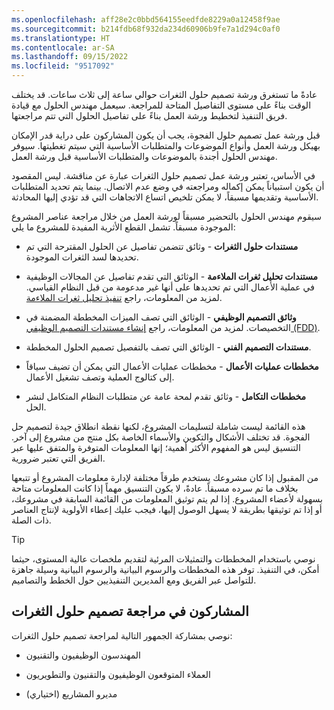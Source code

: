 ```yaml
---
ms.openlocfilehash: aff28e2c0bbd564155eedfde8229a0a12458f9ae
ms.sourcegitcommit: b214fdb68f932da234d60906b9fe7a1d294c0af0
ms.translationtype: HT
ms.contentlocale: ar-SA
ms.lasthandoff: 09/15/2022
ms.locfileid: "9517092"
---
```

عادةً ما تستغرق ورشة تصميم حلول الثغرات حوالي ساعة إلى ثلاث ساعات. قد يختلف الوقت بناءً على مستوى التفاصيل المتاحة للمراجعة. سيعمل مهندس الحلول مع قيادة فريق التنفيذ لتخطيط ورشة العمل بناءً على تفاصيل الحلول التي تتم مراجعتها.

قبل ورشة عمل تصميم حلول الفجوة، يجب أن يكون المشاركون على دراية قدر الإمكان بهيكل ورشة العمل وأنواع الموضوعات والمتطلبات الأساسية التي سيتم تغطيتها. سيوفر مهندس الحلول أجندة بالموضوعات والمتطلبات الأساسية قبل ورشة العمل.

في الأساس، تعتبر ورشة عمل تصميم حلول الثغرات عبارة عن مناقشة. ليس المقصود أن يكون استبياناً يمكن إكماله ومراجعته في وضع عدم الاتصال. بينما يتم تحديد المتطلبات الأساسية وتقديمها مسبقاً، لا يمكن تلخيص اتساع الاتجاهات التي قد تؤدي إليها المحادثة.

سيقوم مهندس الحلول بالتحضير مسبقاً لورشة العمل من خلال مراجعة عناصر المشروع الموجودة مسبقاً. تشمل القطع الأثرية المفيدة للمشروع ما يلي:

- **مستندات حلول الثغرات** - وثائق تتضمن تفاصيل عن الحلول المقترحة التي تم تحديدها لسد الثغرات الموجودة.

- **مستندات تحليل ثغرات الملاءمة** - الوثائق التي تقدم تفاصيل عن المجالات الوظيفية في عملية الأعمال التي تم تحديدها على أنها غير مدعومة من قبل النظام القياسي.
    لمزيد من المعلومات، راجع [تنفيذ تحليل ثغرات الملاءمة](/training/modules/fit-gap-analysis/?azure-portal=true).

- **وثائق التصميم الوظيفي** - الوثائق التي تصف الميزات المخططة المضمنة في التخصيصات.
    لمزيد من المعلومات، راجع [إنشاء مستندات التصميم الوظيفي (FDD)](/training/modules/design-plan-implementation-finance-operations/12-design-doc/?azure-portal=true).

- **مستندات التصميم الفني** - الوثائق التي تصف بالتفصيل تصميم الحلول المخططة.

- **مخططات عمليات الأعمال** - مخططات عمليات الأعمال التي يمكن أن تضيف سياقاً إلى كتالوج العملية وتصف تشغيل الأعمال.

- **مخططات التكامل** - وثائق تقدم لمحة عامة عن متطلبات النظام المتكامل لنشر الحل.

هذه القائمة ليست شاملة لتسليمات المشروع، لكنها نقطة انطلاق جيدة لتصميم حل الفجوة. قد تختلف الأشكال والتكوين والأسماء الخاصة بكل منتج من مشروع إلى آخر. التنسيق ليس هو المفهوم الأكثر أهمية؛ إنها المعلومات المتوفرة والمتفق عليها عبر الفريق التي تعتبر ضرورية.

من المقبول إذا كان مشروعك يستخدم طرقاً مختلفة لإدارة معلومات المشروع أو تتبعها بخلاف ما تم سرده مسبقاً. عادةً، لا يكون التنسيق مهماً إذا كانت المعلومات متاحة بسهولة لأعضاء المشروع. إذا لم يتم توثيق المعلومات من القائمة السابقة في مشروعك، أو إذا تم توثيقها بطريقة لا يسهل الوصول إليها، فيجب عليك إعطاء الأولوية لإنتاج العناصر ذات الصلة.

> [!TIP]
> نوصي باستخدام المخططات والتمثيلات المرئية لتقديم ملخصات عالية المستوى، حيثما أمكن، في التنفيذ. توفر هذه المخططات والرسوم البيانية والرسوم البيانية وسيلة جاهزة للتواصل عبر الفريق ومع المديرين التنفيذيين حول الخطط والتصاميم.

## <a name="gap-solution-design-review-participants"></a>المشاركون في مراجعة تصميم حلول الثغرات

نوصي بمشاركة الجمهور التالية لمراجعة تصميم حلول الثغرات:

- المهندسون الوظيفيون والتقنيون

- العملاء المتوقعون الوظيفيون والتقنيون والتطويريون

- مديرو المشاريع (اختياري)
